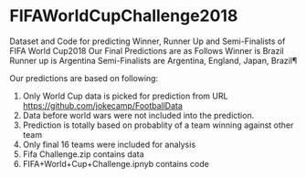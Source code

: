 # FIFAWorldCupChallenge2018
Dataset and Code for predicting Winner, Runner Up and Semi-Finalists of FIFA World Cup2018
Our Final Predictions are as Follows
Winner is Brazil
Runner up is Argentina
Semi-Finalists are Argentina, England, Japan, Brazil¶

Our predictions are based on following:
1) Only World Cup data is picked for prediction from URL https://github.com/jokecamp/FootballData
2) Data before world wars were not included into the prediction.
4) Prediction is totally based on probablity of a team winning against other team
5) Only final 16 teams were included for analysis
6) Fifa Challenge.zip contains data
7) FIFA+World+Cup+Challenge.ipnyb contains code
